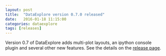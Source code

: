 ```yaml
---
layout: post
title:  "DataExplore version 0.7.0 released"
date:   2016-01-18 11:15:00
categories: dataexplore
tags: [releases]
---
```


Version 0.7 of DataExplore adds multi-plot layouts, an ipython console plugin and several other new features. See the details on the [release page](https://github.com/dmnfarrell/pandastable/releases/tag/v0.7.0).
